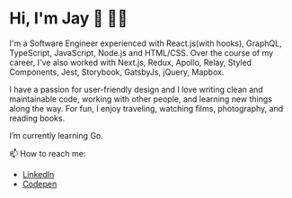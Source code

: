 # Hi, I'm Jay 👋 👨‍💻

I'm a Software Engineer experienced with React.js(with hooks), GraphQL, TypeScript, JavaScript, Node.js and HTML/CSS. Over the course of my career, I've also worked with Next.js, Redux, Apollo, Relay, Styled Components, Jest, Storybook, GatsbyJs, jQuery, Mapbox.

I have a passion for user-friendly design and I love writing clean and maintainable code, working with other people, and learning new things along the way. For fun, I enjoy traveling, watching films, photography, and reading books. 

I’m currently learning Go.

📫 How to reach me:

* <a href="https://www.linkedin.com/in/jayasuryasakamuri">LinkedIn</a>
* <a href="https://codepen.io/jayasuryasakamuri">Codepen</a>
